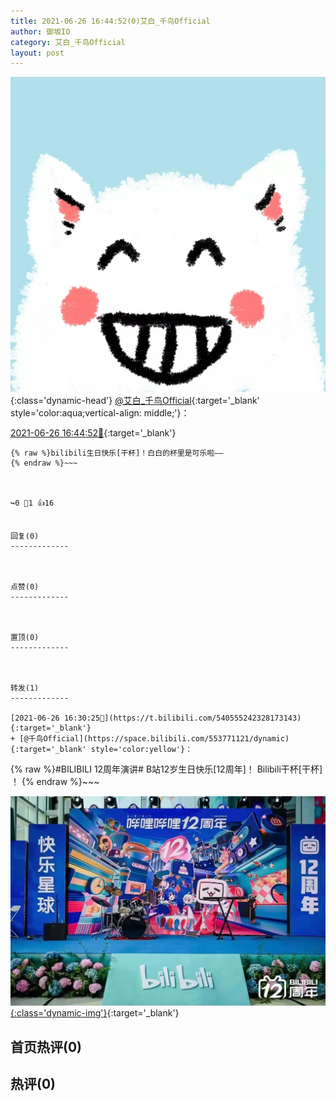 ```yaml
---
title: 2021-06-26 16:44:52(0)艾白_千鸟Official
author: 御坂IO
category: 艾白_千鸟Official
layout: post
---
```


![img](/images/9ae8b9445fd0665cc014d9080156a45271be73c6.jpg){:class='dynamic-head'}
[@艾白_千鸟Official](https://space.bilibili.com/334537711/dynamic){:target='_blank' style='color:aqua;vertical-align: middle;'}：

[2021-06-26 16:44:52🔗](https://t.bilibili.com/540558966062746355){:target='_blank'}

~~~
{% raw %}bilibili生日快乐[干杯]！白白的杯里是可乐啦——
{% endraw %}~~~



↪️0 💬1 👍16


回复(0)
-------------



点赞(0)
-------------



置顶(0)
-------------



转发(1)
-------------

[2021-06-26 16:30:25🔗](https://t.bilibili.com/540555242328173143){:target='_blank'}
+ [@千鸟Official](https://space.bilibili.com/553771121/dynamic){:target='_blank' style='color:yellow'}：
~~~
{% raw %}#BILIBILI 12周年演讲# B站12岁生日快乐[12周年]！ Bilibili干杯[干杯] ！
{% endraw %}~~~


[![img](/images/53fb11fce7d4a440a298d9de0f74453dd0406486.jpg){:class='dynamic-img'}](/images/53fb11fce7d4a440a298d9de0f74453dd0406486.jpg){:target='_blank'}




首页热评(0)
-------------



热评(0)
-------------



